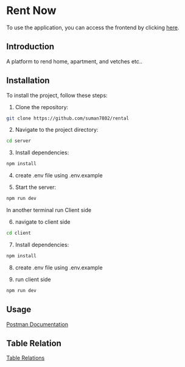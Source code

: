 # Rent Now

To use the application, you can access the frontend by clicking [here](https://rentaldev.vercel.app/).

## Introduction

A platform to rend home, apartment, and vetches etc..

## Installation

To install the project, follow these steps:

1. Clone the repository:

```bash
git clone https://github.com/suman7802/rental

```

2. Navigate to the project directory:

```bash
cd server
```

3. Install dependencies:

```bash
npm install
```

4. create .env file using .env.example

5. Start the server:

```bash
npm run dev
```

In another terminal run Client side

6. navigate to client side

```bash
cd client
```

7. Install dependencies:

```bash
npm install
```

8. create .env file using .env.example

9. run client side

```bash
npm run dev
```

## Usage

[Postman Documentation](https://documenter.getpostman.com/view/27265804/2sA3JKc296)

## Table Relation

[Table Relations](https://dbdiagram.io/d/rental-663b33389e85a46d5549de71)
